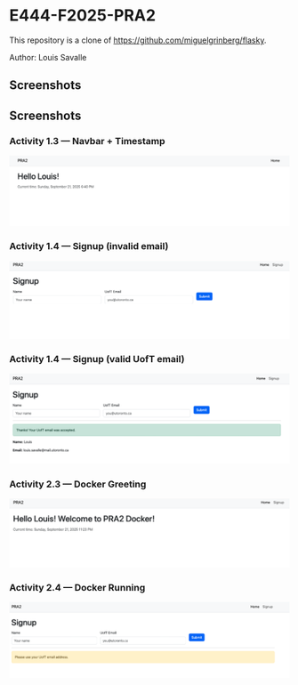 # E444-F2025-PRA2

This repository is a clone of https://github.com/miguelgrinberg/flasky.

Author: Louis Savalle

## Screenshots
## Screenshots

### Activity 1.3 — Navbar + Timestamp
![Navbar](screenshots/act13-navbar.png)

### Activity 1.4 — Signup (invalid email)
![Invalid Email](screenshots/act14-invalid-email.png)

### Activity 1.4 — Signup (valid UofT email)
![Valid Email](screenshots/act14-valid-email.png)

### Activity 2.3 — Docker Greeting
![Docker Greeting](screenshots/act23-docker-greeting.png)

### Activity 2.4 — Docker Running
![Docker Running](screenshots/act24-docker-ps.png)
